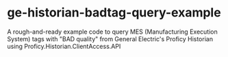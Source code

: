 # ge-historian-badtag-query-example
A rough-and-ready example code to query MES (Manufacturing Execution System) tags with "BAD quality" from General Electric's Proficy Historian using Proficy.Historian.ClientAccess.API
